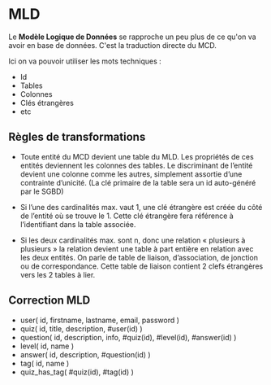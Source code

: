 # MLD

Le **Modèle Logique de Données** se rapproche un peu plus de ce qu'on va avoir en base de données. C'est la traduction directe du MCD.

Ici on va pouvoir utiliser les mots techniques :

- Id
- Tables
- Colonnes
- Clés étrangères
- etc

## Règles de transformations

- Toute entité du MCD devient une table du MLD. Les propriétés de ces entités deviennent les colonnes des tables. Le discriminant de l’entité devient une colonne comme les autres, simplement assortie d’une contrainte d’unicité. (La clé primaire de la table sera un id auto-généré par le SGBD)

- Si l’une des cardinalités max. vaut 1, une clé étrangère est créée du côté de l’entité où se trouve le 1. Cette clé étrangère fera référence à l’identifiant dans la table associée.

- Si les deux cardinalités max. sont n, donc une relation « plusieurs à plusieurs » la relation devient une table à part entière en relation avec les deux entités. On parle de table de liaison, d’association, de jonction ou de correspondance. Cette table de liaison contient 2 clefs étrangères vers les 2 tables à lier.

## Correction MLD

- user( id, firstname, lastname, email, password )
- quiz( id, title, description, #user(id) )
- question( id, description, info, #quiz(id), #level(id), #answer(id) )
- level( id, name )
- answer( id, description, #question(id) )
- tag( id, name )
- quiz_has_tag( #quiz(id), #tag(id) )
